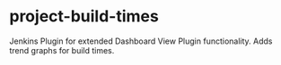 project-build-times
===================

Jenkins Plugin for extended Dashboard View Plugin functionality. Adds trend graphs for build times.
